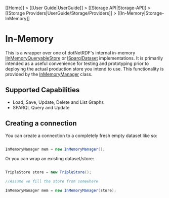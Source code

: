 [[Home]] > [[User Guide|UserGuide]] > [[Storage API|Storage-API]] > [[Storage Providers|UserGuide/Storage/Providers]] > [[In-Memory|Storage-InMemory]]

# In-Memory 

This is a wrapper over one of dotNetRDF's internal in-memory [IInMemoryQueryableStore](https://dotnetrdf.github.io/api/html/T_VDS_RDF_IInMemoryQueryableStore.htm) or [ISparqlDataset](https://dotnetrdf.github.io/api/html/T_VDS_RDF_Query_Datasets_ISparqlDataset.htm) implementations.  It is primarily intended as a useful convenience for testing and prototyping prior to deploying the actual production store you intend to use.  This functionality is provided by the [InMemoryManager](https://dotnetrdf.github.io/api/html/T_VDS_RDF_Storage_InMemoryManager.htm) class.

## Supported Capabilities 

* Load, Save, Update, Delete and List Graphs
* SPARQL Query and Update

## Creating a connection 

You can create a connection to a completely fresh empty dataset like so:

```csharp

InMemoryManager mem = new InMemoryManager();
```

Or you can wrap an existing dataset/store:

```csharp

TripleStore store = new TripleStore();

//Assume we fill the store from somewhere

InMemoryManager mem = new InMemoryManager(store);
```